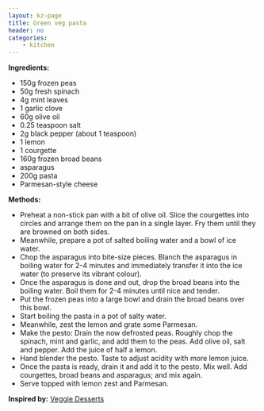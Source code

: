 ```yaml
---
layout: kz-page
title: Green veg pasta
header: no
categories:
    - kitchen
---
```


**Ingredients:**

* 150g frozen peas
* 50g fresh spinach
* 4g mint leaves
* 1 garlic clove
* 60g olive oil
* 0.25 teaspoon salt
* 2g black pepper (about 1 teaspoon)
* 1 lemon
<nbsp></nbsp>
* 1 courgette
* 160g frozen broad beans
* asparagus
* 200g pasta
* Parmesan-style cheese


**Methods:**

* Preheat a non-stick pan with a bit of olive oil. Slice the courgettes into circles and arrange them on the pan in a single layer. Fry them until they are browned on both sides.
* Meanwhile, prepare a pot of salted boiling water and a bowl of ice water.
* Chop the asparagus into bite-size pieces. Blanch the asparagus in boiling water for 2-4 minutes and immediately transfer it into the ice water (to preserve its vibrant colour).
* Once the asparagus is done and out, drop the broad beans into the boiling water. Boil them for 2-4 minutes until nice and tender.
* Put the frozen peas into a large bowl and drain the broad beans over this bowl. 
* Start boiling the pasta in a pot of salty water.
* Meanwhile, zest the lemon and grate some Parmesan.
* Make the pesto: Drain the now defrosted peas. Roughly chop the spinach, mint and garlic, and add them to the peas. Add olive oil, salt and pepper. Add the juice of half a lemon.
* Hand blender the pesto. Taste to adjust acidity with more lemon juice.
* Once the pasta is ready, drain it and add it to the pesto. Mix well. Add courgettes, broad beans and asparagus; and mix again.
* Serve topped with lemon zest and Parmesan.

**Inspired by:** [Veggie Desserts](https://veggiedesserts.com/roasted-vegetable-sandwich/)
